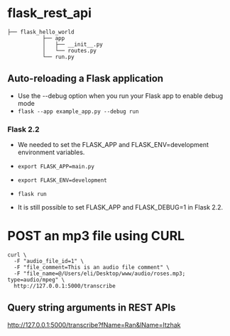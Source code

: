 # flask_rest_api

```
├── flask_hello_world
           ├── app
           │   ├── __init__.py
           │   └── routes.py
           └── run.py
```

## Auto-reloading a Flask application
- Use the --debug option when you run your Flask app to enable debug mode
- `flask --app example_app.py --debug run`

### Flask 2.2
- We needed to set the FLASK_APP and FLASK_ENV=development environment variables.

- `export FLASK_APP=main.py`
- `export FLASK_ENV=development`
- `flask run`
- It is still possible to set FLASK_APP and FLASK_DEBUG=1 in Flask 2.2.


# POST an mp3 file using CURL
```
curl \
  -F "audio_file_id=1" \
  -F "file_comment=This is an audio file comment" \
  -F "file_name=@/Users/eli/Desktop/www/audio/roses.mp3; type=audio/mpeg" \
  http://127.0.0.1:5000/transcribe
```

## Query string arguments in REST APIs
http://127.0.0.1:5000/transcribe?fName=Ran&lName=Itzhak
